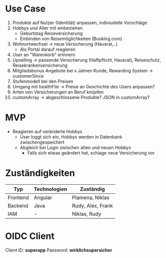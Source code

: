# Use Case


1. Produkte auf Nutzer (Identität) anpassen, indiviudelle Vorschläge
2. Hobbys und Alter mit einbeziehen
    - Geburtstag Reiseversicherung 
    - Einbinden von Reisemöglichkeiten (Booking.com)    
3. Wohnortwechsel -> neue Versicherung (Hausrat,..) 
    - Als Portal darauf reagieren
4. User an "Warenkorb" erinnern
5. Upselling -> passende Versicherung (Haftpflicht, Hausrat), Reiseschutz, Reisekrankenversicherung
6. Mitgliedsbonus Angebote bei x Jahren Kunde, Rewarding System -> customerSince
7. Stufenmodell bei den Preisen
8. Umgang mit healthFile -> Preise an Geschichte des Users anpassen?
9. Arten von Versicherungen an Beruf knüpfen 
10. customArray -> abgeschlossene Produkte? JSON in customArray?


# MVP 
- Reagieren auf veränderte Hobbys
    - User loggt sich ein, Hobbys werden in Datenbank zwischengespeichert
    - Abgleich bei Login zwischen alten und neuen Hobbys
        - Falls sich etwas geändert hat, schlage neue Versicherung vor 
 
# Zuständigkeiten

| Typ | Technologien | Zuständig |
| ------ | ------ |------ |
| Frontend | Angular | Plamena, Niklas |
| Backend | Java | Rudy, Alex, Frank |
| IAM   | -  | Niklas, Rudy |

# OIDC Client
Client ID: **superapp**
Password: **wirklichsupersicher**

